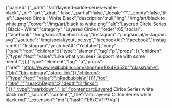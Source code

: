 {"parsed":{"_path":"/art/layered-cirlce-series-white-black","_dir":"art","_draft":false,"_partial":false,"_locale":"","_empty":false,"title":"Layered Circle | White Black","description":null,"img":"/img/art/black to white.png","cover":"/img/art/black to white.png","alt":"Layered Circle Series | Black - White","category":"Layered Circles","order":65,"social":{"facebook":"/img/social/facebook.svg","instagram":"/img/social/instagram.svg","youtube":"/img/social/youtube.svg","facebookAlt":"Facebook","instagramAlt":"Instagram","youtubeAlt":"Youtube"},"body":{"type":"root","children":[{"type":"element","tag":"p","props":{},"children":[{"type":"text","value":"Like what you see? Support me with some merch"}]},{"type":"element","tag":"a","props":{"href":"https://www.redbubble.com/shop/ap/103483530","className":["btn","btn-primary","store-link"]},"children":[{"type":"text","value":"\nRedbubble\n"}]}],"toc":{"title":"","searchDepth":2,"depth":2,"links":[]}},"_type":"markdown","_id":"content:art:Layered Cirlce Series white black.md","_source":"content","_file":"art/Layered Cirlce Series white black.md","_extension":"md"},"hash":"b6xCVTP7Vq"}